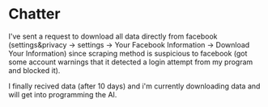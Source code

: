 ﻿# Chatter

I've sent a request to download all data directly from facebook (settings&privacy -> settings -> Your Facebook Information -> Download Your Information) since scraping method is suspicious to facebook (got some account warnings that it detected a login attempt from my program and blocked it).<br>

I finally recived data (after 10 days) and i'm currently downloading data and will get into programming the AI.